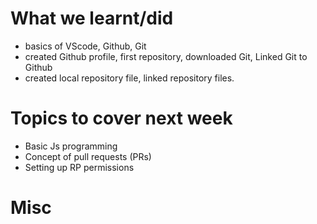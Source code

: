 # What we learnt/did
- basics of VScode, Github, Git
- created Github profile, first repository, downloaded Git, Linked Git to Github
- created local repository file, linked repository files. 

# Topics to cover next week 
- Basic Js programming 
- Concept of pull requests (PRs) 
- Setting up RP permissions 

# Misc 
